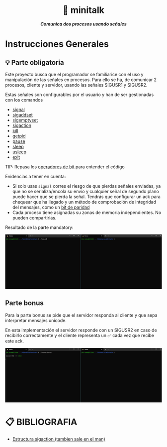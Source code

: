 <h1 align="center">
	📖 minitalk
</h1>

<p align="center">
	<b><i>Comunica dos procesos usando señales</i></b><br>

# Instrucciones Generales

## 💡 Parte obligatoria

Este proyecto busca que el programador se familiarice con el uso y manipulación de las señales en procesos. 
Para ello se ha, de comunicar 2 procesos, cliente y servidor, usando las señales SIGUSR1 y SIGUSR2.

Estas señales son configurables por el usuario y han de ser gestionadas con los comandos 
* [signal](https://man7.org/linux/man-pages/man7/signal.7.html)
* [sigaddset](https://man7.org/linux/man-pages/man3/sigaddset.3p.html)
* [sigemptyset](https://man7.org/linux/man-pages/man3/sigemptyset.3p.html)
* [sigaction](https://man7.org/linux/man-pages/man2/sigaction.2.html)
* [kill](https://man7.org/linux/man-pages/man2/kill.2.html)
* [getpid](https://man7.org/linux/man-pages/man2/getpid.2.html)
* [pause](https://man7.org/linux/man-pages/man2/pause.2.html)
* [sleep](https://man7.org/linux/man-pages/man3/sleep.3.html)
* [usleep](https://man7.org/linux/man-pages/man3/usleep.3.html)
* [exit](https://man7.org/linux/man-pages/man3/exit.3.html)

TIP: Repasa los [operadores de bit](https://learn.microsoft.com/en-us/cpp/c-language/c-bitwise-operators?view=msvc-170) para entender el código

Evidencias a tener en cuenta:
- Si solo usas ```signal``` corres el riesgo de que pierdas señales enviadas, ya que no se serializa/encola su envío y cualquier señal de segundo plano puede hacer que se pierda la señal.
  Tendrás que configurar un ack para chequear que ha llegado y un método de comprobación de integridad del mensajes, como un [bit de paridad](https://es.wikipedia.org/wiki/Bit_de_paridad)
- Cada proceso tiene asignadas su zonas de memoria independientes. No pueden compartirlas.

Resultado de la parte mandatory:

![minitalk mandatory](./img/minitalk.gif "minitalk mandatory")

## Parte bonus

Para la parte bonus se pide que el servidor responda al cliente y que sepa interpretar mensajes unicode.

En esta implementación el servidor responde con un SIGUSR2 en caso de recibirlo correctamente y el cliente representa un ✅ cada vez que recibe este ack.

![minitalk bonus](./img/minitalk_bonus.gif "minitalk bonus")

# 📋 BIBLIOGRAFIA

* [Estructura sigaction (tambien sale en el man)](https://www.qnx.com/developers/docs/6.5.0SP1.update/com.qnx.doc.neutrino_lib_ref/s/sigaction_struct.html)
